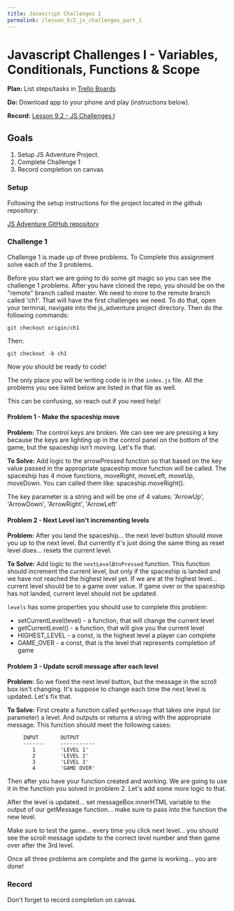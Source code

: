 ```yaml
---
title: Javascript Challenges I
permalink: /lesson_8/2_js_challenges_part_1
---
```


# Javascript Challenges I - Variables, Conditionals, Functions & Scope

**Plan:** List steps/tasks in [Trello Boards](https://trello.com/cg_webdev_ss_2018)

**Do:** Download app to your phone and play (instructions below).

**Record:** [Lesson 9.2 - JS Challenges I]()


## Goals
1. Setup JS Adventure Project.
2. Complete Challenge 1
3. Record completion on canvas


### Setup

Following the setup instructions for the project located in the github repository:

[JS Adventure GitHub repository](https://github.com/ktmathews89/js_adventure)


### Challenge 1

Challenge 1 is made up of three problems. To Complete this assignment solve each of the 3 problems.

Before you start we are going to do some git magic so you can see the challenge 1 problems. After you have cloned the repo, you should be on the "remote" branch called master. We need to more to the remote branch called 'ch1'. That will have the first challenges we need. To do that, open your terminal, navigate into the js_adventure project directory. Then do the following commands:

```
git checkout origin/ch1
```

Then:

```
git checkout -b ch1
```

Now you should be ready to code!

The only place you will be writing code is in the `index.js` file. All the problems you see listed below are listed in that file as well.

This can be confusing, so reach out if you need help!


#### Problem 1 - Make the spaceship move

**Problem:** The control keys are broken. We can see we are pressing a key because the keys are lighting up in the control panel on the bottom of the game, but the spaceship isn't moving. Let's fix that.

**To Solve:** Add logic to the arrowPressed function so that based on the key value passed in the appropriate spaceship move function will be called. The spaceship has 4 move functions, moveRight, moveLeft, moveUp, moveDown. You can called them like: spaceship.moveRight().

The key parameter is a string and will be one of 4 values:
'ArrowUp', 'ArrowDown', 'ArrowRight', 'ArrowLeft'


#### Problem 2 - Next Level isn't incrementing levels

**Problem:** After you land the spaceship... the next level button should move you up to the next level. But currently it's just doing the same thing as reset level does... resets the current level.

**To Solve:** Add logic to the `nextLevelBtnPressed` function. This function should increment the current level, but only if the spaceship is landed and we have not reached the highest level yet. If we are at the highest level... current level should be to a game over value. If game over or the spaceship has not landed, current level should not be updated.

`levels` has some properties you should use to complete this problem:

* setCurrentLevel(level) - a function, that will change the current level
* getCurrentLevel() - a function, that will give you the current level
* HIGHEST_LEVEL - a const, is the highest level a player can complete
* GAME_OVER - a const, that is the level that represents completion of game


#### Problem 3 - Update scroll message after each level

**Problem:** So we fixed the next level button, but the message in the scroll box isn't changing. It's suppose to change each time the next level is updated. Let's fix that.

**To Solve:** First create a function called `getMessage` that takes one input (or parameter) a level. And outputs or returns a string with the appropriate message. This function should meet the following cases:

```
     INPUT       OUTPUT  
     -------     -----------  
        1        'LEVEL 1'  
        2        'LEVEL 2'  
        3        'LEVEL 3'  
        4        'GAME OVER'  
```

Then after you have your function created and working. We are going to use it in the function you solved in problem 2. Let's add some more logic to that.

After the level is updated... set messageBox.innerHTML variable to the output of our getMessage function... make sure to pass into the function the new level.

Make sure to test the game... every time you click next level... you should see the scroll message update to the correct level number and then game over after the 3rd level.


Once all three problems are complete and the game is working... you are done!

### Record

Don't forget to record completion on canvas.
